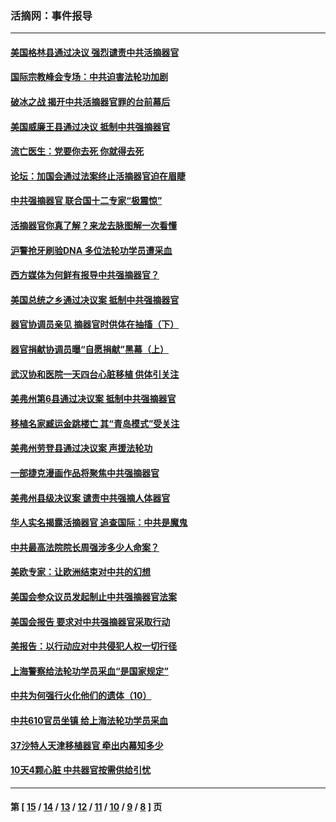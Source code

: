 ### 活摘网：事件报导
---
#### [美国格林县通过决议 强烈谴责中共活摘器官](../../pages/nf5877/n13119367.md?08250430) 
#### [国际宗教峰会专场：中共迫害法轮功加剧](../../pages/nf5877/n13088279.md?08250430) 
#### [破冰之战 揭开中共活摘器官罪的台前幕后](../../pages/nf5877/n13082457.md?08250430) 
#### [美国威廉王县通过决议 抵制中共强摘器官](../../pages/nf5877/n13056521.md?08250430) 
#### [流亡医生：党要你去死 你就得去死](../../pages/nf5877/n13052835.md?08250430) 
#### [论坛：加国会通过法案终止活摘器官迫在眉睫](../../pages/nf5877/n13029839.md?08250430) 
#### [中共强摘器官 联合国十二专家“极震惊”](../../pages/nf5877/n13024313.md?08250430) 
#### [活摘器官你真了解？来龙去脉图解一次看懂](../../pages/nf5877/n13013820.md?08250430) 
#### [沪警抢牙刷验DNA 多位法轮功学员遭采血](../../pages/nf5877/n12969218.md?08250430) 
#### [西方媒体为何鲜有报导中共强摘器官？](../../pages/nf5877/n12932034.md?08250430) 
#### [美国总统之乡通过决议案 抵制中共强摘器官](../../pages/nf5877/n12908242.md?08250430) 
#### [器官协调员亲见 摘器官时供体在抽搐（下）](../../pages/nf5877/n12898622.md?08250430) 
#### [器官捐献协调员曝“自愿捐献”黑幕（上）](../../pages/nf5877/n12878830.md?08250430) 
#### [武汉协和医院一天四台心脏移植 供体引关注](../../pages/nf5877/n12863175.md?08250430) 
#### [美弗州第6县通过决议案 抵制中共强摘器官](../../pages/nf5877/n12805218.md?08250430) 
#### [移植名家臧运金跳楼亡 其“青岛模式”受关注](../../pages/nf5877/n12803746.md?08250430) 
#### [美弗州劳登县通过决议案 声援法轮功](../../pages/nf5877/n12785715.md?08250430) 
#### [一部捷克漫画作品将聚焦中共强摘器官](../../pages/nf5877/n12785954.md?08250430) 
#### [美弗州县级决议案 谴责中共强摘人体器官](../../pages/nf5877/n12721290.md?08250430) 
#### [华人实名揭露活摘器官 追查国际：中共是魔鬼](../../pages/nf5877/n12691724.md?08250430) 
#### [中共最高法院院长周强涉多少人命案？](../../pages/nf5877/n12678074.md?08250430) 
#### [美欧专家：让欧洲结束对中共的幻想](../../pages/nf5877/n12652921.md?08250430) 
#### [美国会参众议员发起制止中共强摘器官法案](../../pages/nf5877/n12627668.md?08250430) 
#### [美国会报告 要求对中共强摘器官采取行动](../../pages/nf5877/n12448233.md?08250430) 
#### [美报告：以行动应对中共侵犯人权一切行径](../../pages/nf5877/n12443204.md?08250430) 
#### [上海警察给法轮功学员采血“是国家规定”](../../pages/nf5877/n12371027.md?08250430) 
#### [中共为何强行火化他们的遗体（10）](../../pages/nf5877/n12352363.md?08250430) 
#### [中共610官员坐镇 给上海法轮功学员采血](../../pages/nf5877/n12350295.md?08250430) 
#### [37沙特人天津移植器官 牵出内幕知多少](../../pages/nf5877/n12338586.md?08250430) 
#### [10天4颗心脏 中共器官按需供给引忧](../../pages/nf5877/n12326366.md?08250430) 

---
#### 第 [ [15](./15.md?08250430) / [14](./14.md?08250430) / [13](./13.md?08250430) / [12](./12.md?08250430) / [11](./11.md?08250430) / [10](./10.md?08250430) / [9](./9.md?08250430) / [8](./8.md?08250430) ] 页

